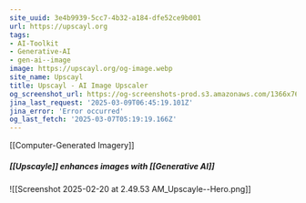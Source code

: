 ```yaml
---
site_uuid: 3e4b9939-5cc7-4b32-a184-dfe52ce9b001
url: https://upscayl.org
tags:
- AI-Toolkit
- Generative-AI
- gen-ai--image
image: https://upscayl.org/og-image.webp
site_name: Upscayl
title: Upscayl - AI Image Upscaler
og_screenshot_url: https://og-screenshots-prod.s3.amazonaws.com/1366x768/80/false/cfe28d1101cd81df250a1834fb0964fbccd0be95377182d9e281c3b3b69bc19c.jpeg
jina_last_request: '2025-03-09T06:45:19.101Z'
jina_error: 'Error occurred'
og_last_fetch: '2025-03-07T05:19:19.166Z'
---
```

[[Computer-Generated Imagery]]

##### [[Upscayle]] enhances images with [[Generative AI]]
![[Screenshot 2025-02-20 at 2.49.53 AM_Upscayle--Hero.png]]
